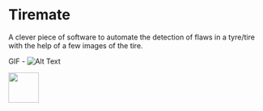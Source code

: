# Tiremate
A clever piece of software to automate the detection of flaws in a tyre/tire with the help of a few images of the tire.

GIF - ![Alt Text](https://media.giphy.com/media/f6DsxZ3Ull2jlcFmkm/giphy.gif)

<img src="https://media.giphy.com/media/f6DsxZ3Ull2jlcFmkm/giphy.gif" width="60" height="60" />
